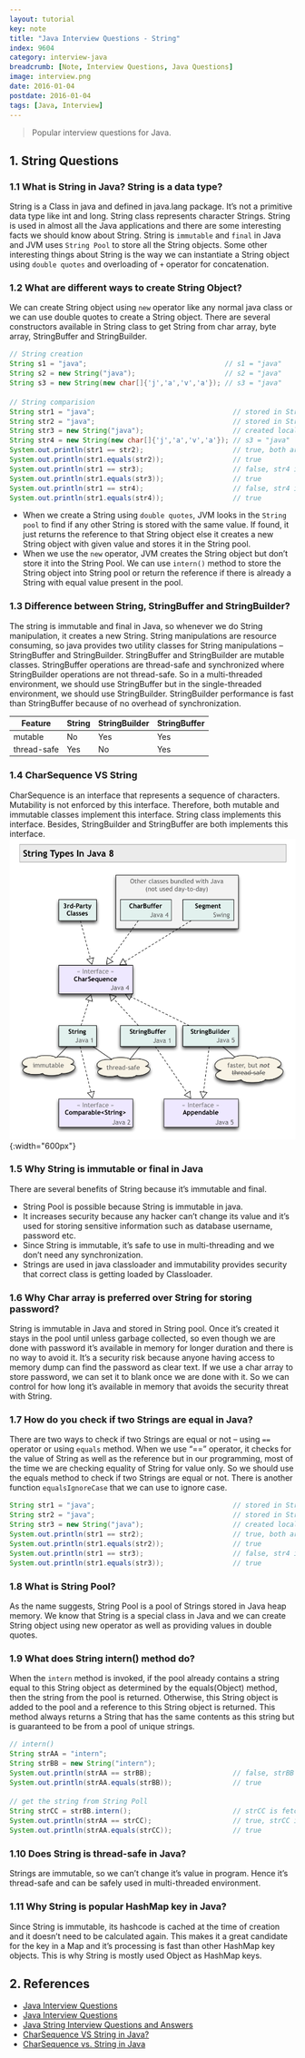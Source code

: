 ```yaml
---
layout: tutorial
key: note
title: "Java Interview Questions - String"
index: 9604
category: interview-java
breadcrumb: [Note, Interview Questions, Java Questions]
image: interview.png
date: 2016-01-04
postdate: 2016-01-04
tags: [Java, Interview]
---
```


> Popular interview questions for Java.

## 1. String Questions
### 1.1 What is String in Java? String is a data type?
String is a Class in java and defined in java.lang package. It’s not a primitive data type like int and long. String class represents character Strings. String is used in almost all the Java applications and there are some interesting facts we should know about String. String is `immutable` and `final` in Java and JVM uses `String Pool` to store all the String objects. Some other interesting things about String is the way we can instantiate a String object using `double quotes` and overloading of `+` operator for concatenation.

### 1.2 What are different ways to create String Object?
We can create String object using `new` operator like any normal java class or we can use double quotes to create a String object. There are several constructors available in String class to get String from char array, byte array, StringBuffer and StringBuilder.
```java
// String creation
String s1 = "java";                                  // s1 = "java"
String s2 = new String("java");                      // s2 = "java"
String s3 = new String(new char[]{'j','a','v','a'}); // s3 = "java"

// String comparision
String str1 = "java";                                  // stored in String Pool
String str2 = "java";                                  // stored in String Pool
String str3 = new String("java");                      // created locally, it is not in String Pool
String str4 = new String(new char[]{'j','a','v','a'}); // s3 = "java"
System.out.println(str1 == str2);                      // true, both are from String Pool, same object
System.out.println(str1.equals(str2));                 // true
System.out.println(str1 == str3);                      // false, str4 is created with new keyword
System.out.println(str1.equals(str3));                 // true
System.out.println(str1 == str4);                      // false, str4 is created with new keyword
System.out.println(str1.equals(str4));                 // true
```
* When we create a String using `double quotes`, JVM looks in the `String pool` to find if any other String is stored with the same value. If found, it just returns the reference to that String object else it creates a new String object with given value and stores it in the String pool.
* When we use the `new` operator, JVM creates the String object but don’t store it into the String Pool. We can use `intern()` method to store the String object into String pool or return the reference if there is already a String with equal value present in the pool.

### 1.3 Difference between String, StringBuffer and StringBuilder?
The string is immutable and final in Java, so whenever we do String manipulation, it creates a new String. String manipulations are resource consuming, so java provides two utility classes for String manipulations – StringBuffer and StringBuilder.
StringBuffer and StringBuilder are mutable classes. StringBuffer operations are thread-safe and synchronized where StringBuilder operations are not thread-safe. So in a multi-threaded environment, we should use StringBuffer but in the single-threaded environment, we should use StringBuilder.
StringBuilder performance is fast than StringBuffer because of no overhead of synchronization.

Feature     | String | StringBuilder | StringBuffer
------------|--------|---------------|-------------
mutable     | No     | Yes           | Yes
thread-safe | Yes    | No            | Yes

### 1.4 CharSequence VS String
CharSequence is an interface that represents a sequence of characters. Mutability is not enforced by this interface. Therefore, both mutable and immutable classes implement this interface. String class implements this interface. Besides, StringBuilder and StringBuffer are both implements this interface.
![image](/public/images/note/9604/charsequence.png){:width="600px"}  

### 1.5 Why String is immutable or final in Java
There are several benefits of String because it’s immutable and final.
* String Pool is possible because String is immutable in java.
* It increases security because any hacker can’t change its value and it’s used for storing sensitive information such as database username, password etc.
* Since String is immutable, it’s safe to use in multi-threading and we don’t need any synchronization.
* Strings are used in java classloader and immutability provides security that correct class is getting loaded by Classloader.

### 1.6 Why Char array is preferred over String for storing password?
String is immutable in Java and stored in String pool. Once it’s created it stays in the pool until unless garbage collected, so even though we are done with password it’s available in memory for longer duration and there is no way to avoid it. It’s a security risk because anyone having access to memory dump can find the password as clear text.
If we use a char array to store password, we can set it to blank once we are done with it. So we can control for how long it’s available in memory that avoids the security threat with String.

### 1.7 How do you check if two Strings are equal in Java?
There are two ways to check if two Strings are equal or not – using `==` operator or using `equals` method. When we use “==” operator, it checks for the value of String as well as the reference but in our programming, most of the time we are checking equality of String for value only. So we should use the equals method to check if two Strings are equal or not. There is another function `equalsIgnoreCase` that we can use to ignore case.
```java
String str1 = "java";                                  // stored in String Pool
String str2 = "java";                                  // stored in String Pool
String str3 = new String("java");                      // created locally, it is not in String Pool
System.out.println(str1 == str2);                      // true, both are from String Pool, same object
System.out.println(str1.equals(str2));                 // true
System.out.println(str1 == str3);                      // false, str4 is created with new keyword
System.out.println(str1.equals(str3));                 // true
```

### 1.8 What is String Pool?
As the name suggests, String Pool is a pool of Strings stored in Java heap memory. We know that String is a special class in Java and we can create String object using new operator as well as providing values in double quotes.

### 1.9 What does String intern() method do?
When the `intern` method is invoked, if the pool already contains a string equal to this String object as determined by the equals(Object) method, then the string from the pool is returned. Otherwise, this String object is added to the pool and a reference to this String object is returned. This method always returns a String that has the same contents as this string but is guaranteed to be from a pool of unique strings.
```java
// intern()
String strAA = "intern";
String strBB = new String("intern");
System.out.println(strAA == strBB);                    // false, strBB is created with new keyword
System.out.println(strAA.equals(strBB));               // true

// get the string from String Poll
String strCC = strBB.intern();                         // strCC is fetched from String Pool
System.out.println(strAA == strCC);                    // true, strCC is strAA
System.out.println(strAA.equals(strCC));               // true
```

### 1.10 Does String is thread-safe in Java?
Strings are immutable, so we can’t change it’s value in program. Hence it’s thread-safe and can be safely used in multi-threaded environment.

### 1.11 Why String is popular HashMap key in Java?
Since String is immutable, its hashcode is cached at the time of creation and it doesn’t need to be calculated again. This makes it a great candidate for the key in a Map and it’s processing is fast than other HashMap key objects. This is why String is mostly used Object as HashMap keys.

## 2. References
* [Java Interview Questions](https://www.tutorialspoint.com/java/java_interview_questions.htm)
* [Java Interview Questions](https://www.journaldev.com/java-interview-questions)
* [Java String Interview Questions and Answers](https://www.journaldev.com/1321/java-string-interview-questions-and-answers)
* [CharSequence VS String in Java?](https://stackoverflow.com/questions/1049228/charsequence-vs-string-in-java)
* [CharSequence vs. String in Java](https://www.baeldung.com/java-char-sequence-string)
